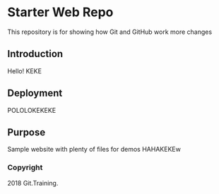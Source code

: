 # Starter Web Repo

This repository is for showing how Git and GitHub work
more changes

## Introduction

Hello! KEKE

## Deployment

POLOLOKEKEKE

## Purpose

Sample website with plenty of files for demos HAHAKEKEw

### Copyright

2018 Git.Training.
